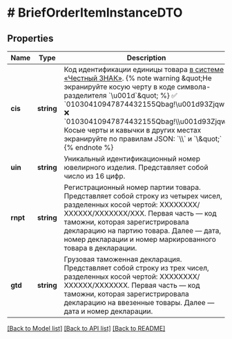 # # BriefOrderItemInstanceDTO

## Properties

Name | Type | Description | Notes
------------ | ------------- | ------------- | -------------
**cis** | **string** | Код идентификации единицы товара [в системе «Честный ЗНАК»](https://честныйзнак.рф/).  {% note warning \&quot;Не экранируйте косую черту в коде символа-разделителя &#x60;\\u001d&#x60;\&quot; %}  ✅ &#x60;01030410947874432155Qbag!\\u001d93Zjqw&#x60;  ❌ &#x60;01030410947874432155Qbag!\\\\u001d93Zjqw&#x60;  Косые черты и кавычки в других местах экранируйте по правилам JSON: &#x60;\\\\&#x60; и &#x60;\\\&quot;&#x60;  {% endnote %} | [optional]
**uin** | **string** | Уникальный идентификационный номер ювелирного изделия.  Представляет собой число из 16 цифр. | [optional]
**rnpt** | **string** | Регистрационный номер партии товара.  Представляет собой строку из четырех чисел, разделенных косой чертой: ХХХХХХХХ/ХХХХХХ/ХХХХХХХ/ХХХ.  Первая часть — код таможни, которая зарегистрировала декларацию на партию товара. Далее — дата, номер декларации и номер маркированного товара в декларации. | [optional]
**gtd** | **string** | Грузовая таможенная декларация.  Представляет собой строку из трех чисел, разделенных косой чертой: ХХХХХХХХ/ХХХХХХ/ХХХХХХХ.  Первая часть — код таможни, которая зарегистрировала декларацию на ввезенные товары. Далее — дата и номер декларации. | [optional]

[[Back to Model list]](../../README.md#models) [[Back to API list]](../../README.md#endpoints) [[Back to README]](../../README.md)
